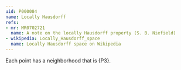 ```yaml
---
uid: P000084
name: Locally Hausdorff
refs:
- mr: MR0702721
  name: A note on the locally Hausdorff property (S. B. Niefield)
- wikipedia: Locally_Hausdorff_space
  name: Locally Hausdorff space on Wikipedia
---
```


Each point has a neighborhood that is {P3}.
